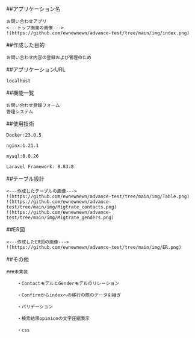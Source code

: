 ##アプリケーション名

    お問い合わせアプリ
    <---トップ画面の画像--->
    !(https://github.com/ewnewnewn/advance-test/tree/main/img/index.png)


##作成した目的

    お問い合わせ内容の登録および管理のため


##アプリケーションURL

    localhost


##機能一覧

    お問い合わせ登録フォーム
    管理システム


##使用技術

    Docker:23.0.5

    nginx:1.21.1

    mysql:8.0.26

    Laravel Framework: 8.83.8


##テーブル設計

    <---作成したテーブルの画像--->
    !(https://github.com/ewnewnewn/advance-test/tree/main/img/Table.png)
    !(https://github.com/ewnewnewn/advance-test/tree/main/img/Migtrate_contacts.png)
    !(https://github.com/ewnewnewn/advance-test/tree/main/img/Migtrate_genders.png)


##ER図

    <---作成したER図の画像--->
    !(https://github.com/ewnewnewn/advance-test/tree/main/img/ER.png)

##その他

    ###未実装

        ・ContactモデルとGenderモデルのリレーション

        ・Confirmからindexへの移行の際のデータ引継ぎ

        ・バリデーション

        ・検索結果opinionの文字圧縮表示

        ・css

